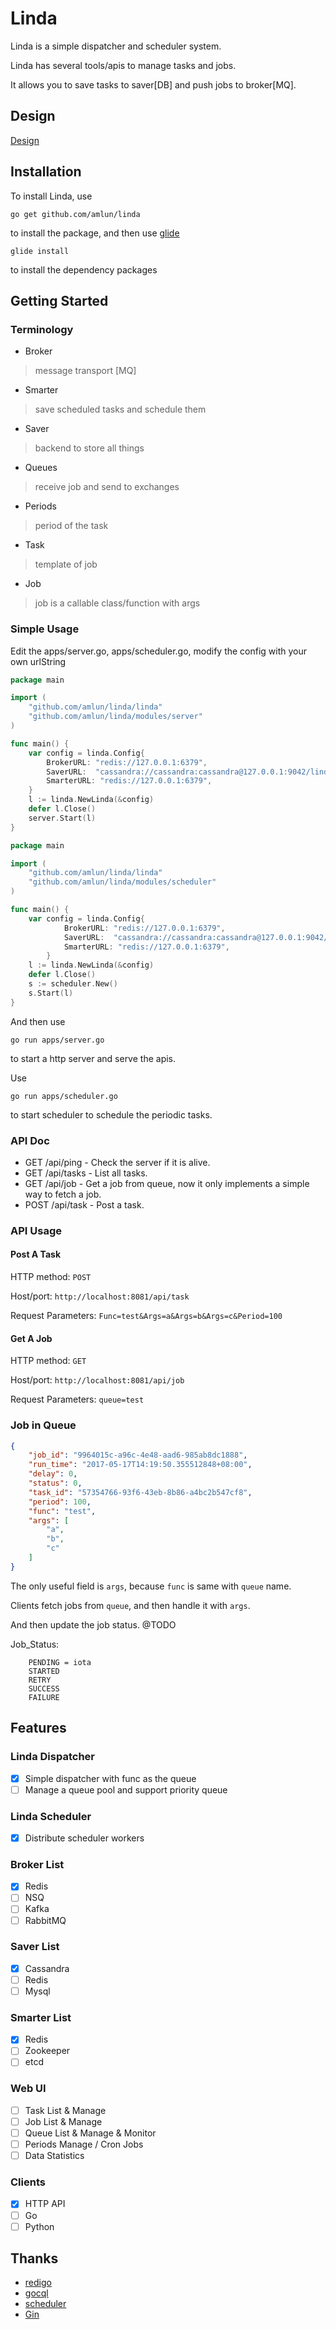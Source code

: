 # Linda

Linda is a simple dispatcher and scheduler system.

Linda has several tools/apis to manage tasks and jobs.

It allows you to save tasks to saver[DB] and push jobs to broker[MQ].

## Design

[Design](design)

## Installation

To install Linda, use 

`go get github.com/amlun/linda`

to install the package, and then use [glide](https://glide.sh/)

`glide install`

to install the dependency packages

## Getting Started

### Terminology

* Broker
> message transport [MQ]

* Smarter
> save scheduled tasks and schedule them

* Saver
> backend to store all things

* Queues
> receive job and send to exchanges

* Periods
> period of the task

* Task
> template of job

* Job
> job is a callable class/function with args 


### Simple Usage

Edit the apps/server.go, apps/scheduler.go, modify the config with your own urlString

```go
package main

import (
	"github.com/amlun/linda/linda"
	"github.com/amlun/linda/modules/server"
)

func main() {
	var config = linda.Config{
		BrokerURL: "redis://127.0.0.1:6379",
		SaverURL:  "cassandra://cassandra:cassandra@127.0.0.1:9042/linda",
		SmarterURL: "redis://127.0.0.1:6379",
	}
	l := linda.NewLinda(&config)
	defer l.Close()
	server.Start(l)
}
```

```go
package main

import (
	"github.com/amlun/linda/linda"
	"github.com/amlun/linda/modules/scheduler"
)

func main() {
	var config = linda.Config{
    		BrokerURL: "redis://127.0.0.1:6379",
    		SaverURL:  "cassandra://cassandra:cassandra@127.0.0.1:9042/linda",
    		SmarterURL: "redis://127.0.0.1:6379",
    	}
	l := linda.NewLinda(&config)
	defer l.Close()
	s := scheduler.New()
	s.Start(l)
}


```

And then use

`go run apps/server.go`

to start a http server and serve the apis.

Use

`go run apps/scheduler.go`

to start scheduler to schedule the periodic tasks.


### API Doc

 * GET /api/ping - Check the server if it is alive.
 * GET /api/tasks - List all tasks.
 * GET /api/job - Get a job from queue, now it only implements a simple way to fetch a job.
 * POST /api/task - Post a task.
 
### API Usage 

#### Post A Task
HTTP method: `POST`

Host/port: `http://localhost:8081/api/task`

Request Parameters: `Func=test&Args=a&Args=b&Args=c&Period=100`

#### Get A Job
HTTP method: `GET`

Host/port: `http://localhost:8081/api/job`

Request Parameters: `queue=test`

### Job in Queue

```json
{
    "job_id": "9964015c-a96c-4e48-aad6-985ab8dc1888",
    "run_time": "2017-05-17T14:19:50.355512848+08:00",
    "delay": 0,
    "status": 0,
    "task_id": "57354766-93f6-43eb-8b86-a4bc2b547cf8",
    "period": 100,
    "func": "test",
    "args": [
        "a",
        "b",
        "c"
    ]
}
```
The only useful field is `args`, because `func` is same with `queue` name.

Clients fetch jobs from `queue`, and then handle it with `args`.

And then update the job status. @TODO

Job_Status:

```
	PENDING = iota
	STARTED 
	RETRY   
	SUCCESS 
	FAILURE 
```

## Features

### Linda Dispatcher

 - [x] Simple dispatcher with func as the queue
 - [ ] Manage a queue pool and support priority queue
 
### Linda Scheduler

 - [x] Distribute scheduler workers

### Broker List

 - [x] Redis
 - [ ] NSQ
 - [ ] Kafka
 - [ ] RabbitMQ

### Saver List

 - [x] Cassandra
 - [ ] Redis
 - [ ] Mysql
 
### Smarter List

 - [x] Redis
 - [ ] Zookeeper
 - [ ] etcd
 
### Web UI

 - [ ] Task List & Manage
 - [ ] Job List & Manage
 - [ ] Queue List & Manage & Monitor
 - [ ] Periods Manage / Cron Jobs
 - [ ] Data Statistics
 
### Clients
 - [x] HTTP API
 - [ ] Go
 - [ ] Python
 
## Thanks

* [redigo](https://github.com/garyburd/redigo)
* [gocql](https://github.com/gocql/gocql)
* [scheduler](https://github.com/carlescere/scheduler)
* [Gin](https://github.com/gin-gonic/gin)